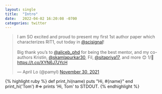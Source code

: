```yaml
---
layout: single
title:  "Intro"
date:   2022-04-02 16:20:08 -0700
categories: twitter
---
```


<blockquote class="twitter-tweet"><p lang="en" dir="ltr">I am SO excited and proud to present my first 1st author paper which characterizes RIT1, out today in <a href="https://twitter.com/scisignal?ref_src=twsrc%5Etfw">@scisignal</a>!<br><br>Big thank you’s to <a href="https://twitter.com/aliceb_phd?ref_src=twsrc%5Etfw">@aliceb_phd</a> for being the best mentor, and my co-authors Kristin, <a href="https://twitter.com/skamlapurkar30?ref_src=twsrc%5Etfw">@skamlapurkar30</a>, Fil, <a href="https://twitter.com/sitapriya17?ref_src=twsrc%5Etfw">@sitapriya17</a>, and more 😊 1/🧵<a href="https://t.co/XYN6J7JYcH">https://t.co/XYN6J7JYcH</a></p>&mdash; April Lo (@pamyl) <a href="https://twitter.com/pamyl/status/1465770785398685697?ref_src=twsrc%5Etfw">November 30, 2021</a></blockquote> <script async src="https://platform.twitter.com/widgets.js" charset="utf-8"></script> 


{% highlight ruby %}
def print_hi(name)
  puts "Hi, #{name}"
end
print_hi('Tom')
#=> prints 'Hi, Tom' to STDOUT.
{% endhighlight %}